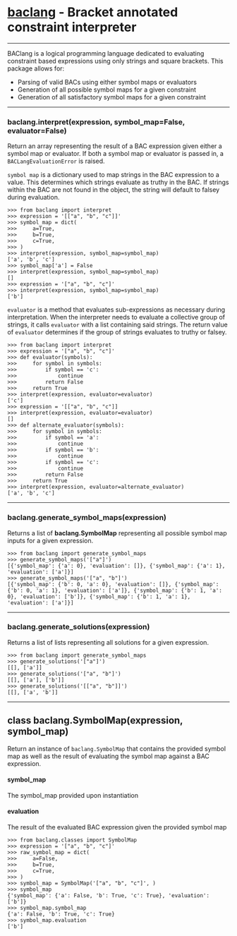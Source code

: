 # [baclang](https://github.com/baclang/python) - Bracket annotated constraint interpreter

---

BAClang is a logical programming language dedicated to evaluating constraint based expressions using only strings and square brackets. This package allows for:
- Parsing of valid BACs using either symbol maps or evaluators
- Generation of all possible symbol maps for a given constraint
- Generation of all satisfactory symbol maps for a given constraint

---

### baclang.interpret(expression, symbol_map=False, evaluator=False)
Return an array representing the result of a BAC expression given either a symbol map or evaluator. If both a symbol map or evaluator is passed in, a `BACLangEvaluationError` is raised.

`symbol map` is a dictionary used to map strings in the BAC expression to a value. This determines which strings evaluate as truthy in the BAC. If strings within the BAC are not found in the object, the string will default to falsey during evaluation.

```
>>> from baclang import interpret
>>> expression = '[["a", "b", "c"]]'
>>> symbol_map = dict(
>>>     a=True,
>>>     b=True,
>>>     c=True,
>>> )
>>> interpret(expression, symbol_map=symbol_map)
['a', 'b', 'c']
>>> symbol_map['a'] = False
>>> interpret(expression, symbol_map=symbol_map)
[]
>>> expression = '["a", "b", "c"]'
>>> interpret(expression, symbol_map=symbol_map)
['b']
```

`evaluator` is a method that evaluates sub-expressions as necessary during interpretation. When the interpreter needs to evaluate a collective group of strings, it calls `evaluator` with a list containing said strings. The return value of `evaluator` determines if the group of strings evaluates to truthy or falsey.

```
>>> from baclang import interpret
>>> expression = '["a", "b", "c"]'
>>> def evaluator(symbols):
>>>     for symbol in symbols:
>>>         if symbol == 'c':
>>>             continue
>>>         return False
>>>     return True
>>> interpret(expression, evaluator=evaluator)
['c']
>>> expression = '[["a", "b", "c"]]
>>> interpret(expression, evaluator=evaluator)
[]
>>> def alternate_evaluator(symbols):
>>>     for symbol in symbols:
>>>         if symbol == 'a':
>>>             continue
>>>         if symbol == 'b':
>>>             continue
>>>         if symbol == 'c':
>>>             continue
>>>         return False
>>>     return True
>>> interpret(expression, evaluator=alternate_evaluator)
['a', 'b', 'c']
```

---

### baclang.generate_symbol_maps(expression)
Returns a list of __baclang.SymbolMap__ representing all possible symbol map inputs for a given expression.

```
>>> from baclang import generate_symbol_maps
>>> generate_symbol_maps('["a"]')
[{'symbol_map': {'a': 0}, 'evaluation': []}, {'symbol_map': {'a': 1}, 'evaluation': ['a']}]
>>> generate_symbol_maps('["a", "b"]')
[{'symbol_map': {'b': 0, 'a': 0}, 'evaluation': []}, {'symbol_map': {'b': 0, 'a': 1}, 'evaluation': ['a']}, {'symbol_map': {'b': 1, 'a': 0}, 'evaluation': ['b']}, {'symbol_map': {'b': 1, 'a': 1}, 'evaluation': ['a']}]
```

---

### baclang.generate_solutions(expression)
Returns a list of lists representing all solutions for a given expression.

```
>>> from baclang import generate_symbol_maps
>>> generate_solutions('["a"]')
[[], ['a']]
>>> generate_solutions('["a", "b"]')
[[], ['a'], ['b']]
>>> generate_solutions('[["a", "b"]]')
[[], ['a', 'b']]
```

---

## class baclang.SymbolMap(expression, symbol_map)
Return an instance of `baclang.SymbolMap` that contains the provided symbol map as well as the result of evaluating the symbol map against a BAC expression.

#### symbol_map
The symbol_map provided upon instantiation

#### evaluation
The result of the evaluated BAC expression given the provided symbol map

```
>>> from baclang.classes import SymbolMap
>>> expression = '["a", "b", "c"]'
>>> raw_symbol_map = dict(
>>>     a=False,
>>>     b=True,
>>>     c=True,
>>> )
>>> symbol_map = SymbolMap('["a", "b", "c"]', )
>>> symbol_map
{'symbol_map': {'a': False, 'b': True, 'c': True}, 'evaluation': ['b']}
>>> symbol_map.symbol_map
{'a': False, 'b': True, 'c': True}
>>> symbol_map.evaluation
['b']
```

